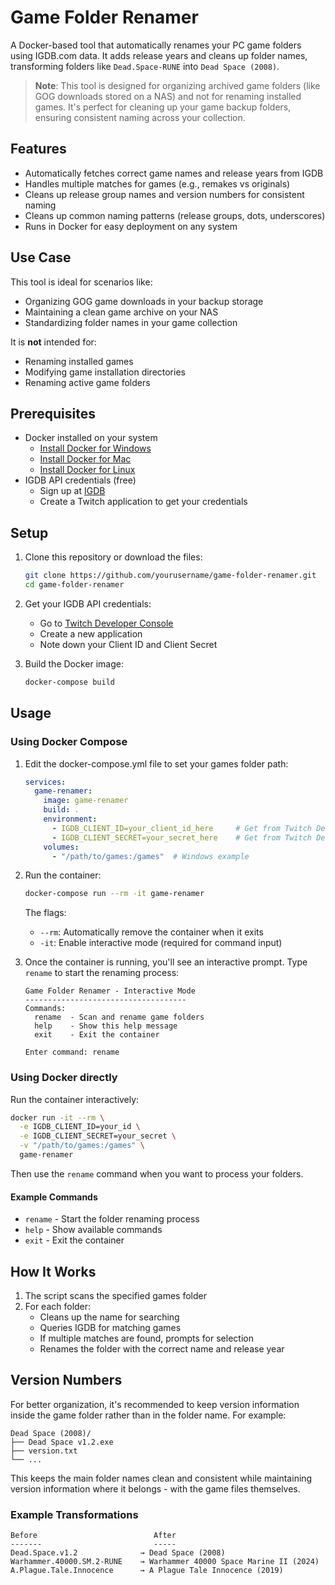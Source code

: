 # Game Folder Renamer

A Docker-based tool that automatically renames your PC game folders using IGDB.com data. It adds release years and cleans up folder names, transforming folders like `Dead.Space-RUNE` into `Dead Space (2008)`.

> **Note**: This tool is designed for organizing archived game folders (like GOG downloads stored on a NAS) and not for renaming installed games. It's perfect for cleaning up your game backup folders, ensuring consistent naming across your collection.

## Features

- Automatically fetches correct game names and release years from IGDB
- Handles multiple matches for games (e.g., remakes vs originals)
- Cleans up release group names and version numbers for consistent naming
- Cleans up common naming patterns (release groups, dots, underscores)
- Runs in Docker for easy deployment on any system

## Use Case

This tool is ideal for scenarios like:
- Organizing GOG game downloads in your backup storage
- Maintaining a clean game archive on your NAS
- Standardizing folder names in your game collection

It is **not** intended for:
- Renaming installed games
- Modifying game installation directories
- Renaming active game folders

## Prerequisites

- Docker installed on your system
  - [Install Docker for Windows](https://docs.docker.com/desktop/install/windows-install/)
  - [Install Docker for Mac](https://docs.docker.com/desktop/install/mac-install/)
  - [Install Docker for Linux](https://docs.docker.com/engine/install/)
- IGDB API credentials (free)
  - Sign up at [IGDB](https://api.igdb.com)
  - Create a Twitch application to get your credentials

## Setup

1. Clone this repository or download the files:
   ```bash
   git clone https://github.com/yourusername/game-folder-renamer.git
   cd game-folder-renamer
   ```

2. Get your IGDB API credentials:
   - Go to [Twitch Developer Console](https://dev.twitch.tv/console/apps)
   - Create a new application
   - Note down your Client ID and Client Secret

3. Build the Docker image:
   ```bash
   docker-compose build
   ```

## Usage

### Using Docker Compose

1. Edit the docker-compose.yml file to set your games folder path:
   ```yaml
   services:
     game-renamer:
       image: game-renamer
       build: .
       environment:
         - IGDB_CLIENT_ID=your_client_id_here     # Get from Twitch Developer Console
         - IGDB_CLIENT_SECRET=your_secret_here    # Get from Twitch Developer Console
       volumes:
         - "/path/to/games:/games"  # Windows example
   ```

2. Run the container:
   ```bash
   docker-compose run --rm -it game-renamer
   ```

   The flags:
   - `--rm`: Automatically remove the container when it exits
   - `-it`: Enable interactive mode (required for command input)

3. Once the container is running, you'll see an interactive prompt. Type `rename` to start the renaming process:
   ```
   Game Folder Renamer - Interactive Mode
   ------------------------------------
   Commands:
     rename  - Scan and rename game folders
     help    - Show this help message
     exit    - Exit the container
   
   Enter command: rename
   ```

### Using Docker directly

Run the container interactively:
```bash
docker run -it --rm \
  -e IGDB_CLIENT_ID=your_id \
  -e IGDB_CLIENT_SECRET=your_secret \
  -v "/path/to/games:/games" \
  game-renamer
```

Then use the `rename` command when you want to process your folders.

#### Example Commands

- `rename` - Start the folder renaming process
- `help` - Show available commands
- `exit` - Exit the container

## How It Works

1. The script scans the specified games folder
2. For each folder:
   - Cleans up the name for searching
   - Queries IGDB for matching games
   - If multiple matches are found, prompts for selection
   - Renames the folder with the correct name and release year

## Version Numbers

For better organization, it's recommended to keep version information inside the game folder rather than in the folder name. For example:

```
Dead Space (2008)/
├── Dead Space v1.2.exe
├── version.txt
└── ...
```

This keeps the main folder names clean and consistent while maintaining version information where it belongs - with the game files themselves.

### Example Transformations

```
Before                          After
-------                         -----
Dead.Space.v1.2              → Dead Space (2008)
Warhammer.40000.SM.2-RUNE    → Warhammer 40000 Space Marine II (2024)
A.Plague.Tale.Innocence      → A Plague Tale Innocence (2019)
```
 
